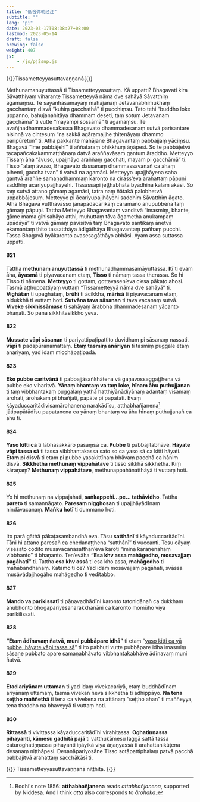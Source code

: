 ```yaml
---
title: "低舍弥勒经注"
subtitle: ""
lang: "pi"
date: 2023-03-17T08:38:27+08:00
lastmod: 2023-05-14
draft: false
brewing: false
weight: 407
js:
    - /js/pj2snp.js
---
```


{{<subtitle>}}Tissametteyyasuttavaṇṇanā{{</subtitle>}}

Methunamanuyuttassā ti Tissametteyyasuttaṃ. Kā uppatti? Bhagavati kira Sāvatthiyaṃ viharante Tissametteyyā nāma dve sahāyā Sāvatthiṃ agamaṃsu. Te sāyanhasamayaṃ mahājanaṃ Jetavanābhimukhaṃ gacchantaṃ disvā “kuhiṃ gacchathā” ti pucchiṃsu. Tato tehi “buddho loke uppanno, bahujanahitāya dhammaṃ deseti, taṃ sotuṃ Jetavanaṃ gacchāmā” ti vutte “mayampi sossāmā” ti agamaṃsu. Te avañjhadhammadesakassa Bhagavato dhammadesanaṃ sutvā parisantare nisinnā va cintesuṃ “na sakkā agāramajjhe ṭhitenāyaṃ dhammo paripūretun” ti. Atha pakkante mahājane Bhagavantaṃ pabbajjaṃ yāciṃsu. Bhagavā “ime pabbājehī” ti aññataraṃ bhikkhuṃ āṇāpesi. So te pabbājetvā tacapañcakakammaṭṭhānaṃ datvā araññavāsaṃ gantum āraddho. Metteyyo Tissaṃ āha “āvuso, upajjhāyo araññaṃ gacchati, mayam pi gacchāmā” ti. Tisso “alaṃ āvuso, Bhagavato dassanaṃ dhammassavanañ ca ahaṃ pihemi, gaccha tvan” ti vatvā na agamāsi. Metteyyo upajjhāyena saha gantvā araññe samaṇadhammaṃ karonto na cirass’eva arahattaṃ pāpuṇi saddhiṃ ācariyupajjhāyehi. Tissassāpi jeṭṭhabhātā byādhinā kālam akāsi. So taṃ sutvā attano gāmaṃ agamāsi, tatra naṃ ñātakā palobhetvā uppabbājesuṃ. Metteyyo pi ācariyupajjhāyehi saddhiṃ Sāvatthiṃ āgato. Atha Bhagavā vutthavasso janapadacārikaṃ caramāno anupubbena taṃ gāmaṃ pāpuṇi. Tattha Metteyyo Bhagavantaṃ vanditvā “imasmiṃ, bhante, gāme mama gihisahāyo atthi, muhuttaṃ tāva āgametha anukampaṃ upādāyā” ti vatvā gāmaṃ pavisitvā taṃ Bhagavato santikaṃ ānetvā ekamantaṃ ṭhito tassatthāya ādigāthāya Bhagavantaṃ pañhaṃ pucchi. Tassa Bhagavā byākaronto avasesagāthāyo abhāsi. Ayam assa suttassa uppatti.

#### 821

Tattha **methunam anuyuttassā** ti methunadhammasamāyuttassa. **Itī** ti evam āha, **āyasmā** ti piyavacanam etaṃ, **Tisso** ti nāmaṃ tassa therassa. So hi Tisso ti nāmena. **Metteyyo** ti gottaṃ, gottavasen’eva c’esa pākaṭo ahosi. Tasmā aṭṭhuppattiyaṃ vuttaṃ “Tissametteyyā nāma dve sahāyā” ti. **Vighātan** ti upaghātaṃ, **brūhī** ti ācikkha, **mārisā** ti piyavacanam etaṃ, nidukkhā ti vuttaṃ hoti. **Sutvāna tava sāsanan** ti tava vacanaṃ sutvā. **Viveke sikkhissāmase** ti sahāyaṃ ārabbha dhammadesanaṃ yācanto bhaṇati. So pana sikkhitasikkho yeva.

#### 822

**Mussate vāpi sāsanan** ti pariyattipaṭipattito duvidham pi sāsanaṃ nassati. **vāpī** ti padapūraṇamattaṃ. **Etaṃ tasmiṃ anāriyan** ti tasmiṃ puggale etaṃ anariyaṃ, yad idaṃ micchāpaṭipadā.

#### 823

**Eko pubbe caritvānā** ti pabbajjāsaṅkhātena vā gaṇavossaggaṭṭhena vā pubbe eko viharitvā. **Yānaṃ bhantaṃ va taṃ loke, hīnam āhu puthujjanan** ti taṃ vibbhantakaṃ puggalaṃ yathā hatthiyānādiyānaṃ adantaṃ visamaṃ ārohati, ārohakam pi bhañjati, papāte pi papatati. Evaṃ kāyaduccaritādivisamārohanena narakādīsu, atthabhañjanena[^1] jātipapātādīsu papatanena ca yānaṃ bhantaṃ va āhu hīnaṃ puthujjanañ ca āhū ti.

[^1]: Bodhi's note 1856: **atthabhañjanena** reads *attabhañjanena*, supported by Niddesa. And I think *atta* also corresponds to *ārohaka*. 

#### 824

**Yaso kitti cā** ti lābhasakkāro pasaṃsā ca. **Pubbe** ti pabbajitabhāve. **Hāyate vāpi tassa sā** ti tassa vibbhantakassa sato so ca yaso sā ca kitti hāyati. **Etam pi disvā** ti etam pi pubbe yasakittīnaṃ bhāvaṃ pacchā ca hāniṃ disvā. **Sikkhetha methunaṃ vippahātave** ti tisso sikkhā sikkhetha. Kiṃ kāraṇaṃ? **Methunaṃ vippahātave**, methunappahānatthāyā ti vuttaṃ hoti.

#### 825

Yo hi methunaṃ na vippajahati, **saṅkappehi…pe… tathāvidho**. Tattha **pareto** ti samannāgato. **Paresaṃ nigghosan** ti upajjhāyādīnaṃ nindāvacanaṃ. **Maṅku hotī** ti dummano hoti.

#### 826

Ito parā gāthā pākaṭasambandhā eva. Tāsu **satthānī** ti kāyaduccaritādīni. Tāni hi attano paresañ ca chedanaṭṭhena “satthānī” ti vuccanti. Tesu cāyaṃ visesato codito musāvacanasatthān’eva karoti “iminā kāraṇenāhaṃ vibbhanto” ti bhaṇanto. Ten’evāha **“Esa khv assa mahāgedho, mosavajjaṃ pagāhatī”** ti. Tattha **esa khv assā** ti esa kho assa, **mahāgedho** ti mahābandhanaṃ. Katamo ti ce? Yad idaṃ mosavajjaṃ pagāhati, svāssa musāvādajjhogāho mahāgedho ti veditabbo.

#### 827

**Mando va parikissatī** ti pāṇavadhādīni karonto tatonidānañ ca dukkham anubhonto bhogapariyesanarakkhanāni ca karonto momūho viya parikilissati.

#### 828

**“Etam ādīnavaṃ ñatvā, muni pubbāpare idhā”** ti etaṃ “[yaso kitti ca yā pubbe, hāyate vāpi tassa sā](#824)” ti ito pabhuti vutte pubbāpare idha imasmiṃ sāsane pubbato apare samaṇabhāvato vibbhantakabhāve ādīnavaṃ muni ñatvā.

#### 829

**Etad ariyānam uttaman** ti yad idaṃ vivekacariyā, etaṃ buddhādīnaṃ ariyānaṃ uttamaṃ, tasmā vivekañ ñeva sikkhethā ti adhippāyo. **Na tena seṭṭho maññethā** ti tena ca vivekena na attānaṃ “seṭṭho ahan” ti maññeyya, tena thaddho na bhaveyyā ti vuttaṃ hoti.

#### 830

**Rittassā** ti vivittassa kāyaduccaritādīhi virahitassa. **Oghatiṇṇassa pihayanti, kāmesu gadhitā pajā** ti vatthukāmesu laggā sattā tassa caturoghatiṇṇassa pihayanti iṇāyikā viya āṇaṇyassā ti arahattanikūṭena desanaṃ niṭṭhāpesi. Desanāpariyosāne Tisso sotāpattiphalaṃ patvā pacchā pabbajitvā arahattaṃ sacchākāsī ti.

{{<eof>}}
    Tissametteyyasuttavaṇṇanā niṭṭhitā.
{{</eof>}}